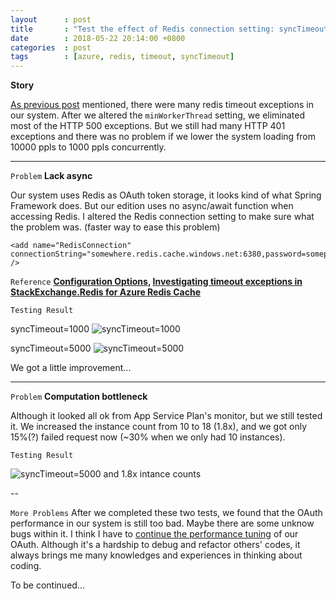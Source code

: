 ```yaml
---
layout      : post
title       : "Test the effect of Redis connection setting: syncTimeout."
date        : 2018-05-22 20:14:00 +0800
categories  : post
tags        : [azure, redis, timeout, syncTimeout]
---
```


**Story**

[As previous post](https://neofelisho.github.io/neofelisho.github.io/post/2018/05/19/diagnostic-timeout-exceptions-for-azure-redis.html) mentioned, there were many redis timeout exceptions in our system. After we altered the `minWorkerThread` setting, we eliminated most of the HTTP 500 exceptions. But we still had many HTTP 401 exceptions and there was no problem if we lower the system loading from 10000 ppls to 1000 ppls concurrently.

---

`Problem` **Lack async**

Our system uses Redis as OAuth token storage, it looks kind of what Spring Framework does. But our edition uses no async/await function when accessing Redis. I altered the Redis connection setting to make sure what the problem was. (faster way to ease this problem)

```xml=
<add name="RedisConnection" connectionString="somewhere.redis.cache.windows.net:6380,password=somepassword,ssl=True,abortConnect=False,connectTimeout=10000,syncTimeout=5000" />
```

`Reference` **[Configuration Options](https://stackexchange.github.io/StackExchange.Redis/Configuration.html#configuration-options), [Investigating timeout exceptions in StackExchange.Redis for Azure Redis Cache](https://azure.microsoft.com/zh-tw/blog/investigating-timeout-exceptions-in-stackexchange-redis-for-azure-redis-cache/)**

`Testing Result`

syncTimeout=1000 ![syncTimeout=1000](https://c1.staticflickr.com/1/898/41375602575_cbfbccd8ba_o_d.png)

syncTimeout=5000 ![syncTimeout=5000](https://c1.staticflickr.com/1/951/40470558420_730575886f_o_d.png)

We got a little improvement...

---

`Problem` **Computation bottleneck**

Although it looked all ok from App Service Plan's monitor, but we still tested it. We increased the instance count from 10 to 18 (1.8x), and we got only 15%(?) failed request now (~30% when we only had 10 instances).

`Testing Result`

![syncTimeout=5000 and 1.8x intance counts](https://c1.staticflickr.com/1/965/42230890302_93accccc39_o_d.png)

--

`More Problems` After we completed these two tests, we found that the OAuth performance in our system is still too bad. Maybe there are some unknow bugs within it. I think I have to [continue the performance tuning](http://neofelisho.blogspot.tw/2018/04/performance-tuning-of-some-bad-codes.html) of our OAuth. Although it's a hardship to debug and refactor others' codes, it always brings me many knowledges and experiences in thinking about coding.

To be continued...